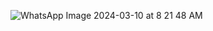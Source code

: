 ![WhatsApp Image 2024-03-10 at 8 21 48 AM](https://github.com/omar20alaa/MviArchSample/assets/33086068/4f9d8c40-5960-4d45-a917-cdba5e89bdd1)
